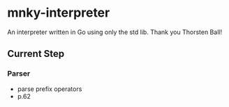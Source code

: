 # mnky-interpreter

An interpreter written in Go using only the std lib. Thank you Thorsten Ball!

## Current Step

### Parser

- parse prefix operators
- p.62

<!-- ```bash
  lexer.go
``` -->
